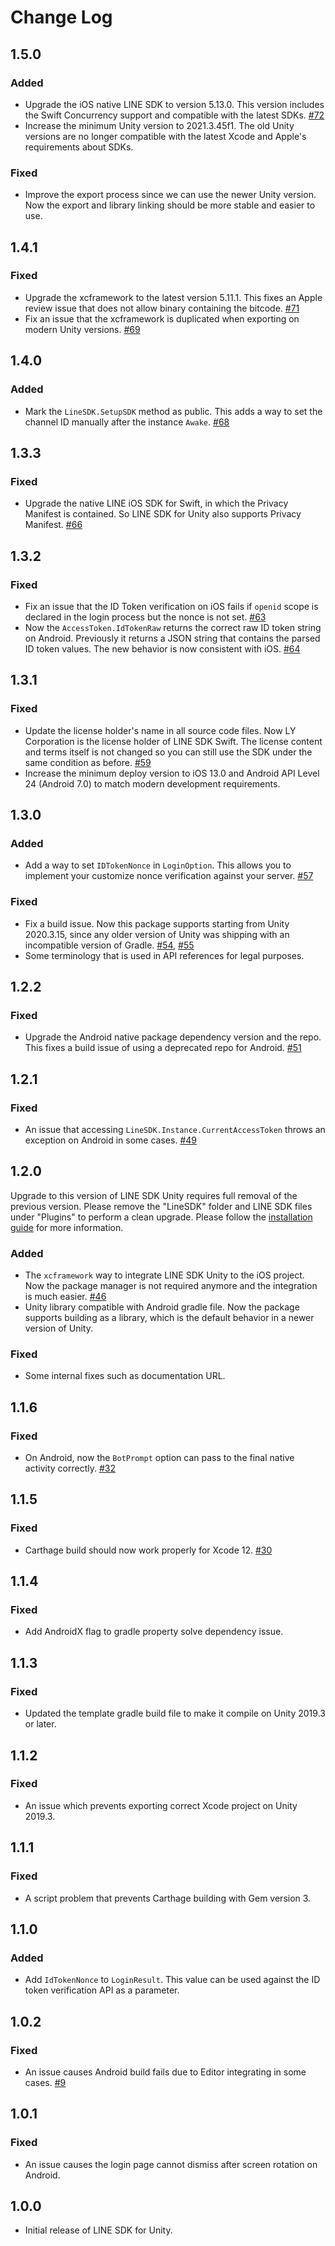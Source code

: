 # Change Log

## 1.5.0

### Added

* Upgrade the iOS native LINE SDK to version 5.13.0. This version includes the Swift Concurrency support and compatible with the latest SDKs. [#72](https://github.com/line/flutter_line_sdk/pull/72)
* Increase the minimum Unity version to 2021.3.45f1. The old Unity versions are no longer compatible with the latest Xcode and Apple's requirements about SDKs.

### Fixed

* Improve the export process since we can use the newer Unity version. Now the export and library linking should be more stable and easier to use.

## 1.4.1

### Fixed

* Upgrade the xcframework to the latest version 5.11.1. This fixes an Apple review issue that does not allow binary containing the bitcode. [#71](https://github.com/line/line-sdk-unity/pull/71)
* Fix an issue that the xcframework is duplicated when exporting on modern Unity versions. [#69](https://github.com/line/line-sdk-unity/issues/69)

## 1.4.0

### Added

* Mark the `LineSDK.SetupSDK` method as public. This adds a way to set the channel ID manually after the instance `Awake`. [#68](https://github.com/line/line-sdk-unity/pull/68)

## 1.3.3

### Fixed

* Upgrade the native LINE iOS SDK for Swift, in which the Privacy Manifest is contained. So LINE SDK for Unity also supports Privacy Manifest. [#66](https://github.com/line/line-sdk-unity/pull/66)

## 1.3.2

### Fixed

* Fix an issue that the ID Token verification on iOS fails if `openid` scope is declared in the login process but the nonce is not set. [#63](https://github.com/line/line-sdk-unity/pull/63)
* Now the `AccessToken.IdTokenRaw` returns the correct raw ID token string on Android. Previously it returns a JSON string that contains the parsed ID token values. The new behavior is now consistent with iOS. [#64](https://github.com/line/line-sdk-unity/pull/64)

## 1.3.1

### Fixed

* Update the license holder's name in all source code files. Now LY Corporation is the license holder of LINE SDK Swift. The license content and terms itself is not changed so you can still use the SDK under the same condition as before. [#59](https://github.com/line/line-sdk-unity/pull/59)
* Increase the minimum deploy version to iOS 13.0 and Android API Level 24 (Android 7.0) to match modern development requirements.

## 1.3.0

### Added

* Add a way to set `IDTokenNonce` in `LoginOption`. This allows you to implement your customize nonce verification against your server. [#57](https://github.com/line/line-sdk-unity/pull/57)

### Fixed

* Fix a build issue. Now this package supports starting from Unity 2020.3.15, since any older version of Unity was shipping with an incompatible version of Gradle. [#54](https://github.com/line/line-sdk-unity/pull/54), [#55](https://github.com/line/line-sdk-unity/pull/55)
* Some terminology that is used in API references for legal purposes.

## 1.2.2

### Fixed

* Upgrade the Android native package dependency version and the repo. This fixes a build issue of using a deprecated repo for Android. [#51](https://github.com/line/line-sdk-unity/issues/51)

## 1.2.1

### Fixed

* An issue that accessing `LineSDK.Instance.CurrentAccessToken` throws an exception on Android in some cases. [#49](https://github.com/line/line-sdk-unity/pull/49)

## 1.2.0

Upgrade to this version of LINE SDK Unity requires full removal of the previous version. Please remove the "LineSDK" folder and LINE SDK files under "Plugins" to perform a clean upgrade. Please follow the [installation guide](https://developers.line.biz/en/docs/unity-sdk/upgrade-guide/) for more information.

### Added

* The `xcframework` way to integrate LINE SDK Unity to the iOS project. Now the package manager is not required anymore and the integration is much easier. [#46](https://github.com/line/line-sdk-unity/pull/46)
* Unity library compatible with Android gradle file. Now the package supports building as a library, which is the default behavior in a newer version of Unity.

### Fixed

* Some internal fixes such as documentation URL.

## 1.1.6

### Fixed

* On Android, now the `BotPrompt` option can pass to the final native activity correctly. [#32](https://github.com/line/line-sdk-unity/issues/32)

## 1.1.5

### Fixed

* Carthage build should now work properly for Xcode 12. [#30](https://github.com/line/line-sdk-unity/pull/30)

## 1.1.4

### Fixed

* Add AndroidX flag to gradle property solve dependency issue.

## 1.1.3

### Fixed

* Updated the template gradle build file to make it compile on Unity 2019.3 or later.

## 1.1.2

### Fixed

* An issue which prevents exporting correct Xcode project on Unity 2019.3.

## 1.1.1

### Fixed

* A script problem that prevents Carthage building with Gem version 3.

## 1.1.0

### Added

* Add `IdTokenNonce` to `LoginResult`. This value can be used against the ID token verification API as a parameter.

## 1.0.2

### Fixed

* An issue causes Android build fails due to Editor integrating in some cases. [#9](https://github.com/line/line-sdk-unity/pull/9)

## 1.0.1

### Fixed

* An issue causes the login page cannot dismiss after screen rotation on Android.

## 1.0.0

* Initial release of LINE SDK for Unity.